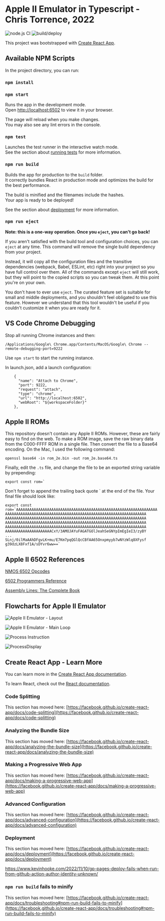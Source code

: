 # Apple II Emulator in Typescript - Chris Torrence, 2022

![node.js CI](https://github.com/chris-torrence/apple2ts/actions/workflows/node.js.yml/badge.svg)
![build/deploy](https://github.com/chris-torrence/apple2ts/actions/workflows/pages/pages-build-deployment/badge.svg)

This project was bootstrapped with [Create React App](https://github.com/facebook/create-react-app).

## Available NPM Scripts

In the project directory, you can run:

### `npm install`

### `npm start`

Runs the app in the development mode.\
Open [http://localhost:6502](http://localhost:6502) to view it in your browser.

The page will reload when you make changes.\
You may also see any lint errors in the console.

### `npm test`

Launches the test runner in the interactive watch mode.\
See the section about [running tests](https://facebook.github.io/create-react-app/docs/running-tests) for more information.

### `npm run build`

Builds the app for production to the `build` folder.\
It correctly bundles React in production mode and optimizes the build for the best performance.

The build is minified and the filenames include the hashes.\
Your app is ready to be deployed!

See the section about [deployment](https://facebook.github.io/create-react-app/docs/deployment) for more information.

### `npm run eject`

**Note: this is a one-way operation. Once you `eject`, you can't go back!**

If you aren't satisfied with the build tool and configuration choices, you can `eject` at any time. This command will remove the single build dependency from your project.

Instead, it will copy all the configuration files and the transitive dependencies (webpack, Babel, ESLint, etc) right into your project so you have full control over them. All of the commands except `eject` will still work, but they will point to the copied scripts so you can tweak them. At this point you're on your own.

You don't have to ever use `eject`. The curated feature set is suitable for small and middle deployments, and you shouldn't feel obligated to use this feature. However we understand that this tool wouldn't be useful if you couldn't customize it when you are ready for it.

## VS Code Chrome Debugging

Stop all running Chrome instances and then:

`/Applications/Google\ Chrome.app/Contents/MacOS/Google\ Chrome --remote-debugging-port=9222`

Use `npm start` to start the running instance.

In launch.json, add a launch configuration:

```
    {
      "name": "Attach to Chrome",
      "port": 9222,
      "request": "attach",
      "type": "chrome",
      "url": "http://localhost:6502",
      "webRoot": "${workspaceFolder}"
    },

```

## Apple II ROMs

This repository doesn't contain any Apple II ROMs. However, these are fairly easy to find on the web.
To make a ROM image, save the raw binary data from the C000-FFFF ROM in a single file.
Then convert the file to a Base64 encoding. On the Mac, I used the following command:

    openssl base64 -in rom_2e.bin -out rom_2e.base64.ts

Finally, edit the `.ts` file, and change the file to be an exported string variable by prepending:

    export const rom=`

Don't forget to append the trailing back quote ` at the end of the file. Your final file should look like:

```
export const rom=`AAAAAAAAAAAAAAAAAAAAAAAAAAAAAAAAAAAAAAAAAAAAAAAAAAAAAAAAAAAAAAAA
AAAAAAAAAAAAAAAAAAAAAAAAAAAAAAAAAAAAAAAAAAAAAAAAAAAAAAAAAAAAAAAA
AAAAAAAAAAAAAAAAAAAAAAAAAAAAAAAAAAAAAAAAAAAAAAAAAAAAAAAAAAAAAAAA
AAAAAAAAAAAAAAAAAAAAAAAAAAAAAAAAAAAAAAAAAAAAAAAAAAAAAAAAAAAAAAAA
AAAAAAAAAAAAAAAAAAAAAAAAAAAAAAAAAAAAAAAAAAAAAAAAAAAAAAAAAAAAAAAA
AAAAAAAAAAAAAAAAAAAAACxY/3AMOJAYuFAGATGOlJeahSeGNYpImEgIeI3/zyBY
...
SLnj/0ilMaAAhDFgvLK+mu/E7Km7pqQGlQcCBfAA65Onxpmyyb7wNYzWlq8XFysf
g39dzLX8Fxf1A/sDYvr6ww==`
```

## Apple II 6502 References

[NMOS 6502 Opcodes](http://www.6502.org/tutorials/6502opcodes.html)

[6502 Programmers Reference](https://www.csh.rit.edu/~moffitt/docs/6502.html)

[Assembly Lines: The Complete Book](https://archive.org/details/AssemblyLinesCompleteWagner)

## Flowcharts for Apple II Emulator

![Apple II Emulator - Layout](images/Apple%20II%20Emulator%20-%20Layout.png)

![Apple II Emulator - Main Loop](images/Apple%20II%20Emulator%20-%20Main%20Loop.png)

![Process Instruction](images/Process%20Instruction.png)

![ProcessDisplay](images/ProcessDisplay.png)

## Create React App - Learn More

You can learn more in the [Create React App documentation](https://facebook.github.io/create-react-app/docs/getting-started).

To learn React, check out the [React documentation](https://reactjs.org/).

### Code Splitting

This section has moved here: [https://facebook.github.io/create-react-app/docs/code-splitting](https://facebook.github.io/create-react-app/docs/code-splitting)

### Analyzing the Bundle Size

This section has moved here: [https://facebook.github.io/create-react-app/docs/analyzing-the-bundle-size](https://facebook.github.io/create-react-app/docs/analyzing-the-bundle-size)

### Making a Progressive Web App

This section has moved here: [https://facebook.github.io/create-react-app/docs/making-a-progressive-web-app](https://facebook.github.io/create-react-app/docs/making-a-progressive-web-app)

### Advanced Configuration

This section has moved here: [https://facebook.github.io/create-react-app/docs/advanced-configuration](https://facebook.github.io/create-react-app/docs/advanced-configuration)

### Deployment

This section has moved here: [https://facebook.github.io/create-react-app/docs/deployment](https://facebook.github.io/create-react-app/docs/deployment)

<https://www.kevinhooke.com/2022/11/10/gp-pages-deploy-fails-when-run-from-github-action-author-identity-unknown/>

### `npm run build` fails to minify

This section has moved here: [https://facebook.github.io/create-react-app/docs/troubleshooting#npm-run-build-fails-to-minify](https://facebook.github.io/create-react-app/docs/troubleshooting#npm-run-build-fails-to-minify)
